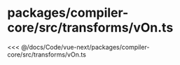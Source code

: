 # packages/compiler-core/src/transforms/vOn.ts

<<< @/docs/Code/vue-next/packages/compiler-core/src/transforms/vOn.ts
